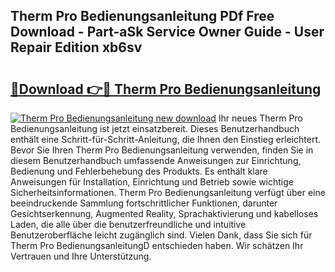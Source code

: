 ## Therm Pro Bedienungsanleitung PDf Free Download - Part-aSk Service Owner Guide - User Repair Edition xb6sv

# <h2><a href="http://df08vh.blite.top/?on=Therm+Pro+Bedienungsanleitung">🔗Download 👉🔴 Therm Pro Bedienungsanleitung</a></h2>

[![Therm Pro Bedienungsanleitung new download](https://i.imgur.com/lujVjoI.png)](http://df08vh.blite.top/?on=Therm+Pro+Bedienungsanleitung)
Ihr neues Therm Pro Bedienungsanleitung ist jetzt einsatzbereit. Dieses Benutzerhandbuch enthält eine Schritt-für-Schritt-Anleitung, die Ihnen den Einstieg erleichtert. Bevor Sie Ihren Therm Pro Bedienungsanleitung verwenden, finden Sie in diesem Benutzerhandbuch umfassende Anweisungen zur Einrichtung, Bedienung und Fehlerbehebung des Produkts. Es enthält klare Anweisungen für Installation, Einrichtung und Betrieb sowie wichtige Sicherheitsinformationen. Therm Pro Bedienungsanleitung verfügt über eine beeindruckende Sammlung fortschrittlicher Funktionen, darunter Gesichtserkennung, Augmented Reality, Sprachaktivierung und kabelloses Laden, die alle über die benutzerfreundliche und intuitive Benutzeroberfläche leicht zugänglich sind. Vielen Dank, dass Sie sich für Therm Pro BedienungsanleitungD entschieden haben. Wir schätzen Ihr Vertrauen und Ihre Unterstützung.
